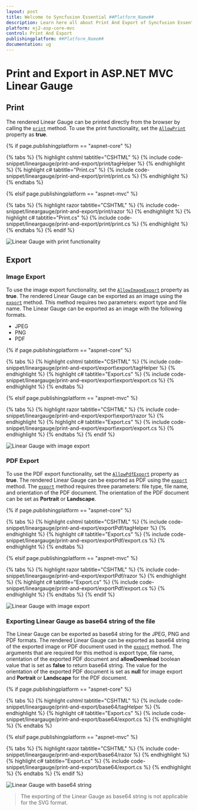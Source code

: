 ```yaml
---
layout: post
title: Welcome to Syncfusion Essential ##Platform_Name##
description: Learn here all about Print And Export of Syncfusion Essential ##Platform_Name## widgets based on HTML5 and jQuery.
platform: ej2-asp-core-mvc
control: Print And Export
publishingplatform: ##Platform_Name##
documentation: ug
---
```



# Print and Export in ASP.NET MVC Linear Gauge

## Print

The rendered Linear Gauge can be printed directly from the browser by calling the [`print`](https://ej2.syncfusion.com/documentation/api/linear-gauge/#print) method. To use the print functionality, set the [`AllowPrint`](https://help.syncfusion.com/cr/aspnetmvc-js2/Syncfusion.EJ2.LinearGauge.LinearGauge.html#Syncfusion_EJ2_LinearGauge_LinearGauge_AllowPrint) property as **true**.

{% if page.publishingplatform == "aspnet-core" %}

{% tabs %}
{% highlight cshtml tabtitle="CSHTML" %}
{% include code-snippet/lineargauge/print-and-export/print/tagHelper %}
{% endhighlight %}
{% highlight c# tabtitle="Print.cs" %}
{% include code-snippet/lineargauge/print-and-export/print/print.cs %}
{% endhighlight %}
{% endtabs %}

{% elsif page.publishingplatform == "aspnet-mvc" %}

{% tabs %}
{% highlight razor tabtitle="CSHTML" %}
{% include code-snippet/lineargauge/print-and-export/print/razor %}
{% endhighlight %}
{% highlight c# tabtitle="Print.cs" %}
{% include code-snippet/lineargauge/print-and-export/print/print.cs %}
{% endhighlight %}
{% endtabs %}
{% endif %}



![Linear Gauge with print functionality](../linear-gauge/images/print.png)

## Export

### Image Export

To use the image export functionality, set the [`AllowImageExport`](https://help.syncfusion.com/cr/aspnetmvc-js2/Syncfusion.EJ2.LinearGauge.LinearGauge.html#Syncfusion_EJ2_LinearGauge_LinearGauge_AllowImageExport) property as **true**. The rendered Linear Gauge can be exported as an image using the [`export`](https://ej2.syncfusion.com/documentation/api/linear-gauge/#export) method. This method requires two parameters: export type and file name. The Linear Gauge can be exported as an image with the following formats.

* JPEG
* PNG
* PDF

{% if page.publishingplatform == "aspnet-core" %}

{% tabs %}
{% highlight cshtml tabtitle="CSHTML" %}
{% include code-snippet/lineargauge/print-and-export/export\export/tagHelper %}
{% endhighlight %}
{% highlight c# tabtitle="Export.cs" %}
{% include code-snippet/lineargauge/print-and-export/export\export/export.cs %}
{% endhighlight %}
{% endtabs %}

{% elsif page.publishingplatform == "aspnet-mvc" %}

{% tabs %}
{% highlight razor tabtitle="CSHTML" %}
{% include code-snippet/lineargauge/print-and-export/export\export/razor %}
{% endhighlight %}
{% highlight c# tabtitle="Export.cs" %}
{% include code-snippet/lineargauge/print-and-export/export\export/export.cs %}
{% endhighlight %}
{% endtabs %}
{% endif %}



![Linear Gauge with image export](../linear-gauge/images/export.png)

### PDF Export

To use the PDF export functionality, set the [`AllowPdfExport`](https://help.syncfusion.com/cr/aspnetmvc-js2/Syncfusion.EJ2.LinearGauge.LinearGauge.html#Syncfusion_EJ2_LinearGauge_LinearGauge_AllowPdfExport) property as **true**. The rendered Linear Gauge can be exported as PDF using the [`export`](https://ej2.syncfusion.com/documentation/api/linear-gauge/#export) method. The [`export`](https://ej2.syncfusion.com/documentation/api/linear-gauge/#export) method requires three parameters: file type, file name, and orientation of the PDF document. The orientation of the PDF document can be set as **Portrait** or **Landscape**.

{% if page.publishingplatform == "aspnet-core" %}

{% tabs %}
{% highlight cshtml tabtitle="CSHTML" %}
{% include code-snippet/lineargauge/print-and-export/exportPdf/tagHelper %}
{% endhighlight %}
{% highlight c# tabtitle="Export.cs" %}
{% include code-snippet/lineargauge/print-and-export/exportPdf/export.cs %}
{% endhighlight %}
{% endtabs %}

{% elsif page.publishingplatform == "aspnet-mvc" %}

{% tabs %}
{% highlight razor tabtitle="CSHTML" %}
{% include code-snippet/lineargauge/print-and-export/exportPdf/razor %}
{% endhighlight %}
{% highlight c# tabtitle="Export.cs" %}
{% include code-snippet/lineargauge/print-and-export/exportPdf/export.cs %}
{% endhighlight %}
{% endtabs %}
{% endif %}



![Linear Gauge with image export](../linear-gauge/images/export.png)

### Exporting Linear Gauge as base64 string of the file

The Linear Gauge can be exported as base64 string for the JPEG, PNG and PDF formats. The rendered Linear Gauge can be exported as base64 string of the exported image or PDF document used in the [`export`](https://ej2.syncfusion.com/documentation/api/linear-gauge/#export) method. The arguments that are required for this method is export type, file name, orientation of the exported PDF document and **allowDownload** boolean value that is set as **false** to return base64 string. The value for the orientation of the exported PDF document is set as **null** for image export and **Portrait** or **Landscape** for the PDF document.

{% if page.publishingplatform == "aspnet-core" %}

{% tabs %}
{% highlight cshtml tabtitle="CSHTML" %}
{% include code-snippet/lineargauge/print-and-export/base64/tagHelper %}
{% endhighlight %}
{% highlight c# tabtitle="Export.cs" %}
{% include code-snippet/lineargauge/print-and-export/base64/export.cs %}
{% endhighlight %}
{% endtabs %}

{% elsif page.publishingplatform == "aspnet-mvc" %}

{% tabs %}
{% highlight razor tabtitle="CSHTML" %}
{% include code-snippet/lineargauge/print-and-export/base64/razor %}
{% endhighlight %}
{% highlight c# tabtitle="Export.cs" %}
{% include code-snippet/lineargauge/print-and-export/base64/export.cs %}
{% endhighlight %}
{% endtabs %}
{% endif %}



![Linear Gauge with base64 string](../linear-gauge/images/export.png)

>The exporting of the Linear Gauge as base64 string is not applicable for the SVG format.